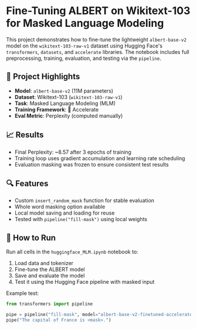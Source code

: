 # Fine-Tuning ALBERT on Wikitext-103 for Masked Language Modeling

This project demonstrates how to fine-tune the lightweight `albert-base-v2` model on the `wikitext-103-raw-v1` dataset using Hugging Face's `transformers`, `datasets`, and `accelerate` libraries. The notebook includes full preprocessing, training, evaluation, and testing via the `pipeline`.

## 🔧 Project Highlights

- **Model**: `albert-base-v2` (11M parameters)
- **Dataset**: Wikitext-103 (`wikitext-103-raw-v1`)
- **Task**: Masked Language Modeling (MLM)
- **Training Framework**: 🤗 Accelerate
- **Eval Metric**: Perplexity (computed manually)

## 📈 Results

- Final Perplexity: ~8.57 after 3 epochs of training
- Training loop uses gradient accumulation and learning rate scheduling
- Evaluation masking was frozen to ensure consistent test results

## 🔍 Features

- Custom `insert_random_mask` function for stable evaluation
- Whole word masking option available
- Local model saving and loading for reuse
- Tested with `pipeline("fill-mask")` using local weights

## 🧪 How to Run

Run all cells in the `huggingface_MLM.ipynb` notebook to:
1. Load data and tokenizer
2. Fine-tune the ALBERT model
3. Save and evaluate the model
4. Test it using the Hugging Face pipeline with masked input

Example test:
```python
from transformers import pipeline

pipe = pipeline("fill-mask", model="albert-base-v2-finetuned-accelerate", tokenizer="albert-base-v2-finetuned-accelerate")
pipe("The capital of France is <mask>.")
